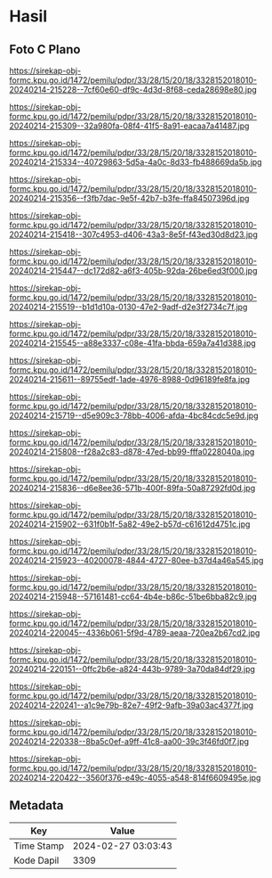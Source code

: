 # Hasil

## Foto C Plano

https://sirekap-obj-formc.kpu.go.id/1472/pemilu/pdpr/33/28/15/20/18/3328152018010-20240214-215228--7cf60e60-df9c-4d3d-8f68-ceda28698e80.jpg

https://sirekap-obj-formc.kpu.go.id/1472/pemilu/pdpr/33/28/15/20/18/3328152018010-20240214-215309--32a980fa-08f4-41f5-8a91-eacaa7a41487.jpg

https://sirekap-obj-formc.kpu.go.id/1472/pemilu/pdpr/33/28/15/20/18/3328152018010-20240214-215334--40729863-5d5a-4a0c-8d33-fb488669da5b.jpg

https://sirekap-obj-formc.kpu.go.id/1472/pemilu/pdpr/33/28/15/20/18/3328152018010-20240214-215356--f3fb7dac-9e5f-42b7-b3fe-ffa84507396d.jpg

https://sirekap-obj-formc.kpu.go.id/1472/pemilu/pdpr/33/28/15/20/18/3328152018010-20240214-215418--307c4953-d406-43a3-8e5f-f43ed30d8d23.jpg

https://sirekap-obj-formc.kpu.go.id/1472/pemilu/pdpr/33/28/15/20/18/3328152018010-20240214-215447--dc172d82-a6f3-405b-92da-26be6ed3f000.jpg

https://sirekap-obj-formc.kpu.go.id/1472/pemilu/pdpr/33/28/15/20/18/3328152018010-20240214-215519--b1d1d10a-0130-47e2-9adf-d2e3f2734c7f.jpg

https://sirekap-obj-formc.kpu.go.id/1472/pemilu/pdpr/33/28/15/20/18/3328152018010-20240214-215545--a88e3337-c08e-41fa-bbda-659a7a41d388.jpg

https://sirekap-obj-formc.kpu.go.id/1472/pemilu/pdpr/33/28/15/20/18/3328152018010-20240214-215611--89755edf-1ade-4976-8988-0d96189fe8fa.jpg

https://sirekap-obj-formc.kpu.go.id/1472/pemilu/pdpr/33/28/15/20/18/3328152018010-20240214-215719--d5e909c3-78bb-4006-afda-4bc84cdc5e9d.jpg

https://sirekap-obj-formc.kpu.go.id/1472/pemilu/pdpr/33/28/15/20/18/3328152018010-20240214-215808--f28a2c83-d878-47ed-bb99-fffa0228040a.jpg

https://sirekap-obj-formc.kpu.go.id/1472/pemilu/pdpr/33/28/15/20/18/3328152018010-20240214-215836--d6e8ee36-571b-400f-89fa-50a87292fd0d.jpg

https://sirekap-obj-formc.kpu.go.id/1472/pemilu/pdpr/33/28/15/20/18/3328152018010-20240214-215902--631f0b1f-5a82-49e2-b57d-c61612d4751c.jpg

https://sirekap-obj-formc.kpu.go.id/1472/pemilu/pdpr/33/28/15/20/18/3328152018010-20240214-215923--40200078-4844-4727-80ee-b37d4a46a545.jpg

https://sirekap-obj-formc.kpu.go.id/1472/pemilu/pdpr/33/28/15/20/18/3328152018010-20240214-215948--57161481-cc64-4b4e-b86c-51be6bba82c9.jpg

https://sirekap-obj-formc.kpu.go.id/1472/pemilu/pdpr/33/28/15/20/18/3328152018010-20240214-220045--4336b061-5f9d-4789-aeaa-720ea2b67cd2.jpg

https://sirekap-obj-formc.kpu.go.id/1472/pemilu/pdpr/33/28/15/20/18/3328152018010-20240214-220151--0ffc2b6e-a824-443b-9789-3a70da84df29.jpg

https://sirekap-obj-formc.kpu.go.id/1472/pemilu/pdpr/33/28/15/20/18/3328152018010-20240214-220241--a1c9e79b-82e7-49f2-9afb-39a03ac4377f.jpg

https://sirekap-obj-formc.kpu.go.id/1472/pemilu/pdpr/33/28/15/20/18/3328152018010-20240214-220338--8ba5c0ef-a9ff-41c8-aa00-39c3f46fd0f7.jpg

https://sirekap-obj-formc.kpu.go.id/1472/pemilu/pdpr/33/28/15/20/18/3328152018010-20240214-220422--3560f376-e49c-4055-a548-814f6609495e.jpg


## Metadata

| Key        | Value               |
| ---------- | ------------------- |
| Time Stamp | 2024-02-27 03:03:43 |
| Kode Dapil | 3309                |



